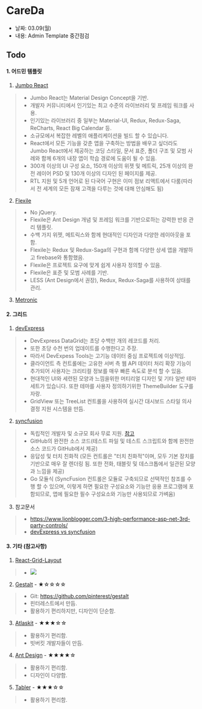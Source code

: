 # CareDa
- 날짜: 03.09(월)
- 내용: Admin Template 중간점검

## Todo

#### 1. 어드민 템플릿

1. <a href="https://themeforest.net/item/react-material-bootstrap-4-admin-template/20978545">Jumbo React</a>
> - Jumbo React는 Material Design Concept을 기반.
> - 개발자 커뮤니티에서 인기있는 최고 수준의 라이브러리 및 프레임 워크를 사용.
> - 인기있는 라이브러리 중 일부는 Material-UI, Redux, Redux-Saga, ReCharts, React Big Calendar 등.
> - 소규모에서 복잡한 레벨의 애플리케이션을 빌드 할 수 있습니다.
> - React에서 모든 기능을 갖춘 앱을 구축하는 방법을 배우고 싶더라도 Jumbo React에서 제공하는 코딩 스타일, 문서 표준, 폴더 구조 및 모범 사례와 함께 6개의 내장 앱이 학습 경로에 도움이 될 수 있음.
> - 300개 이상의 UI 구성 요소, 150개 이상의 위젯 및 메트릭, 25개 이상의 완전 레이어 PSD 및 130개 이상의 디자인 된 페이지를 제공.
> - RTL 지원 및 5개 언어로 된 다국어 구현은 이미 점보 리액트에서 다룸(따라서 전 세계의 모든 잠재 고객을 다루는 것에 대해 안심해도 됨)


2. <a href="https://themeforest.net/item/flexile-react-redux-admin-template/22277962">Flexile</a>
> - No jQuery.
> - Flexile은 Ant Design 개념 및 프레임 워크를 기반으로하는 강력한 반응 관리 템플릿.
> - 수백 가지 위젯, 메트릭스와 함께 현대적인 디자인과 다양한 레이아웃을 포함.
> - Flexile는 Redux 및 Redux-Saga의 구현과 함께 다양한 상세 앱을 개발하고 firebase와 통함했음.
> - Flexile은 프로젝트 요구에 맞게 쉽게 사용자 정의할 수 있음.
> - Flexile은 표준 및 모범 사례를 기반. 
> - LESS (Ant Design에서 권장), Redux, Redux-Saga를 사용하여 상태를 관리.

3. <a href="https://keenthemes.com/metronic/">Metronic</a>

#### 2. 그리드 
1. <a href="https://js.devexpress.com/Overview/React/">devExpress</a>
> - DevExpress DataGrid는 초당 수백만 개의 레코드를 처리.
> - 또한 초당 수천 번의 업데이트를 수행한다고 주장. 
> - 따라서 DevExpess Tools는 고기능 데이터 중심 프로젝트에 이상적임.
> - 클라이언트 측 컨트롤에는 고유한 서버 측 웹 API 데이터 처리 확장 기능이 추가되어 사용자는 크리티컬 정보를 매우 빠른 속도로 분석 할 수 있음.
> - 현대적인 UI와 세련된 모양과 느낌을위한 머티리얼 디자인 및 기타 일반 테마 세트가 있습니다. 또한 테마를 사용자 정의하기위한 ThemeBuilder 도구를 자랑.
> - GridView 또는 TreeList 컨트롤을 사용하여 실시간 대시보드 스타일 의사 결정 지원 시스템을 만듬.

2. <a href="https://ej2.syncfusion.com/home/react.html#platform">syncfusion</a>
> - 독립적인 개발자 및 소규모 회사 무료 지원. <a href="https://www.syncfusion.com/downloads/communitylicense">참고</a>
> - GitHub의 완전한 소스 코드(테스트 파일 및 테스트 스크립트와 함께 완전한 소스 코드가 GitHub에서 제공)
> - 응답성 및 터치 친화적 (모든 컨트롤은 "터치 친화적"이며, 모두 기본 장치를 기반으로 매우 잘 렌더링 됨. 또한 전화, 태블릿 및 데스크톱에서 일관된 모양과 느낌을 제공)
> - Go 모듈식 (SyncFusion 컨트롤은 모듈로 구축되므로 선택적인 참조를 수행 할 수 있으며, 이렇게 하면 필요한 구성요소와 기능만 응용 프로그램에 포함되므로, 앱에 필요한 필수 구성요소와 기능만 사용되므로 가벼움)

3. 참고문서
> - https://www.lionblogger.com/3-high-performance-asp-net-3rd-party-controls/
> - <a href="https://www.g2.com/compare/devexpress-vs-syncfusion-essential-studio-enterprise-edition">devExpress vs syncfusion</a>

#### 3. 기타 (참고사항)
1. <a href="https://github.com/STRML/react-grid-layout">React-Grid-Layout</a>
> - <img  src="https://camo.githubusercontent.com/8c68a2e6d6e01364247232267a5698ac0d9b63c6/687474703a2f2f692e696d6775722e636f6d2f6f6f314e5436632e676966"/>

2. <a href="https://pinterest.github.io/gestalt/#/Avatar">Gestalt</a> - ★☆☆☆☆
> - Git: https://github.com/pinterest/gestalt
> - 핀터레스트에서 만듬.
> - 활용하기 편리하지만, 디자인이 단순함.

3. <a href="https://atlaskit.atlassian.com/">Atlaskit</a> - ★★★☆☆
> - 활용하기 편리함.
> - 빗버킷 개발자들이 만듬.

4. <a href="https://ant.design/">Ant Design</a> - ★★★★☆
> - 활용하기 편리함.
> - 디자인이 다양함.

5. <a href="http://tabler-react.com/">Tabler</a> - ★★★☆☆
> - 활용하기 편리함.






